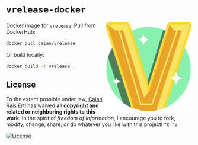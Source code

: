 # `vrelease-docker`

<img src="icon.svg" height="240px" align="right"/>

Docker image for [`vrelease`][vrelease]. Pull from DockerHub:

```sh
docker pull caian/vrelease
```

Or build locally:

```sh
docker build -t vrelease .
```

[vrelease]: https://github.com/vrelease/vrelease


## License

To the extent possible under law, [Caian Rais Ertl][me] has waived __all
copyright and related or neighboring rights to this work__. In the spirit of
_freedom of information_, I encourage you to fork, modify, change, share, or do
whatever you like with this project! `^C ^V`

[![License][cc-shield]][cc-url]

[me]: https://github.com/caiertl
[cc-shield]: https://forthebadge.com/images/badges/cc-0.svg
[cc-url]: http://creativecommons.org/publicdomain/zero/1.0
